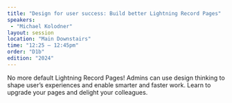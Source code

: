 ```yaml
---
title: "Design for user success: Build better Lightning Record Pages"
speakers:
 - "Michael Kolodner"
layout: session
location: "Main Downstairs"
time: "12:25 — 12:45pm"
order: "D1b"
edition: "2024"
---
```


No more default Lightning Record Pages! Admins can use design thinking to shape user’s experiences and enable smarter and faster work. Learn to upgrade your pages and delight your colleagues.